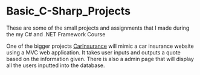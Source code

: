 # Basic_C-Sharp_Projects
 
These are some of the small projects and assignments that I made during the my C# and .NET Framework Course


One of the bigger projects [CarInsurance](https://github.com/kurtshall/Basic_C-Sharp_Projects/tree/main/CarInsurance) will mimic a car insurance website using a MVC web application. It takes user inputs and outputs a quote based on the information given. There is also a admin page that will display all the users inputted into the database.
